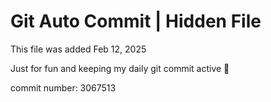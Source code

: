 # Git Auto Commit | Hidden File

This file was added Feb 12, 2025

Just for fun and keeping my daily git commit active 🤪

commit number: 3067513
